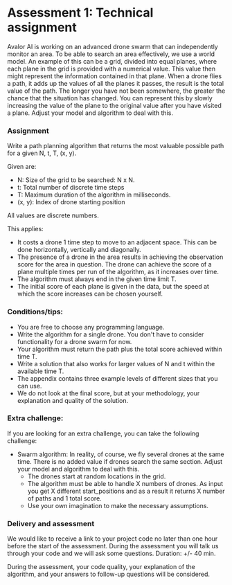 # Assessment 1: Technical assignment

Avalor AI is working on an advanced drone swarm that can independently monitor an area. To be able to search an area effectively, we use a world model. An example of this can be a grid, divided into equal planes, where each plane in the grid is provided with a numerical value. This value then might represent the information contained in that plane. When a drone flies a path, it adds up the values of all the planes it passes, the result is the total value of the path. The longer you have not been somewhere, the greater the chance that the situation has changed. You can represent this by slowly increasing the value of the plane to the original value after you have visited a plane. Adjust your model and algorithm to deal with this.

### Assignment

Write a path planning algorithm that returns the most valuable possible path for a given N, t, T, (x, y).

Given are:

- N: Size of the grid to be searched: N x N.
- t: Total number of discrete time steps
- T: Maximum duration of the algorithm in milliseconds.
- (x, y): Index of drone starting position

All values are discrete numbers.

This applies:

- It costs a drone 1 time step to move to an adjacent space. This can be done horizontally, vertically and diagonally.
- The presence of a drone in the area results in achieving the observation score for the area in question. The drone can achieve the score of a plane multiple times per run of the algorithm, as it increases over time.
- The algorithm must always end in the given time limit T.
- The initial score of each plane is given in the data, but the speed at which the score increases can be chosen yourself.

### Conditions/tips:

- You are free to choose any programming language.
- Write the algorithm for a single drone. You don't have to consider functionality for a drone swarm for now.
- Your algorithm must return the path plus the total score achieved within time T.
- Write a solution that also works for larger values of N and t within the available time T.
- The appendix contains three example levels of different sizes that you can use.
- We do not look at the final score, but at your methodology, your explanation and quality of the solution.

### Extra challenge:

If you are looking for an extra challenge, you can take the following challenge:

- Swarm algorithm: In reality, of course, we fly several drones at the same time. There is no added value if drones search the same section. Adjust your model and algorithm to deal with this.
   - The drones start at random locations in the grid.
   - The algorithm must be able to handle X numbers of drones. As input you get X different start_positions and as a result it returns X number of paths and 1 total score.
   - Use your own imagination to make the necessary assumptions.

### Delivery and assessment

We would like to receive a link to your project code no later than one hour before the start of the assessment. During the assessment you will talk us through your code and we will ask some questions. Duration: +/- 40 min.

During the assessment, your code quality, your explanation of the algorithm, and your answers to follow-up questions will be considered.
